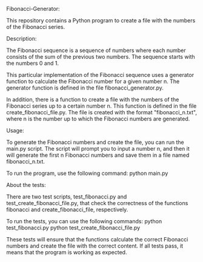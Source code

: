 Fibonacci-Generator:

This repository contains a Python program to create a file with the numbers of the Fibonacci series.

Description:

The Fibonacci sequence is a sequence of numbers where each number consists of the sum of the previous two numbers. The sequence starts with the numbers 0 and 1.

This particular implementation of the Fibonacci sequence uses a generator function to calculate the Fibonacci number for a given number n. The generator function is defined in the file fibonacci_generator.py.

In addition, there is a function to create a file with the numbers of the Fibonacci series up to a certain number n. This function is defined in the file create_fibonacci_file.py. The file is created with the format "fibonacci_n.txt", where n is the number up to which the Fibonacci numbers are generated.

Usage:

To generate the Fibonacci numbers and create the file, you can run the main.py script. The script will prompt you to input a number n, and then it will generate the first n Fibonacci numbers and save them in a file named fibonacci_n.txt.

To run the program, use the following command:
                        python main.py

About the tests:

There are two test scripts, test_fibonacci.py and test_create_fibonacci_file.py, that check the correctness of the functions fibonacci and create_fibonacci_file, respectively.

To run the tests, you can use the following commands:
                            python test_fibonacci.py
                            python test_create_fibonacci_file.py

These tests will ensure that the functions calculate the correct Fibonacci numbers and create the file with the correct content. If all tests pass, it means that the program is working as expected.

